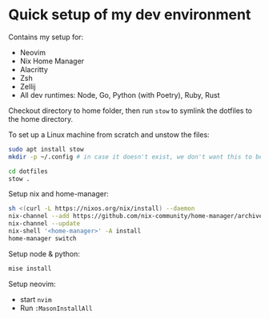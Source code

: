 # Quick setup of my dev environment
Contains my setup for:
* Neovim
* Nix Home Manager
* Alacritty
* Zsh
* Zellij
* All dev runtimes: Node, Go, Python (with Poetry), Ruby, Rust

Checkout directory to home folder, then run `stow` to symlink the dotfiles to the home directory.

To set up a Linux machine from scratch and unstow the files:
```bash
sudo apt install stow
mkdir -p ~/.config # in case it doesn't exist, we don't want this to be a symlink.

cd dotfiles
stow .
```

Setup nix and home-manager:

```bash
sh <(curl -L https://nixos.org/nix/install) --daemon
nix-channel --add https://github.com/nix-community/home-manager/archive/master.tar.gz home-manager
nix-channel --update
nix-shell '<home-manager>' -A install
home-manager switch
```
Setup node & python:

```bash
mise install
```

Setup neovim:
* start `nvim`
* Run `:MasonInstallAll`

